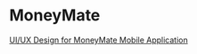 # MoneyMate

<a href="https://www.behance.net/gallery/173428993/UIUX-Design-for-MoneyMate-Mobile-Application">UI/UX Design for MoneyMate Mobile Application</a>
